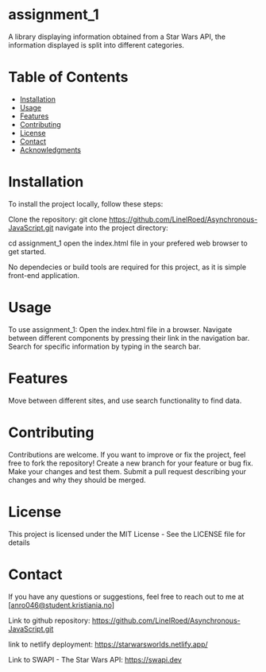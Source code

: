 # assignment_1
A library displaying information obtained from a Star Wars API, the information displayed is split into different categories.

# Table of Contents
- [Installation](#installation)
- [Usage](#usage)
- [Features](#features)
- [Contributing](#contributing)
- [License](#license)
- [Contact](#contact)
- [Acknowledgments](#acknowledgments)

# Installation
To install the project locally, follow these steps:

Clone the repository:
git clone https://github.com/LineIRoed/Asynchronous-JavaScript.git
navigate into the project directory:

cd assignment_1
open the index.html file in your prefered web browser to get started.

No dependecies or build tools are required for this project, as it is simple front-end application.

# Usage
To use assignment_1:
Open the index.html file in a browser.
Navigate between different components by pressing their link in the navigation bar.
Search for specific information by typing in the search bar.

# Features
Move between different sites, and use search functionality to find data.

# Contributing
Contributions are welcome. If you want to improve or fix the project, feel free to fork the repository!
Create a new branch for your feature or bug fix.
Make your changes and test them.
Submit a pull request describing your changes and why they should be merged.

# License
This project is licensed under the MIT License - See the LICENSE file for details

<!-- This project is not licensed -->

# Contact
If you have any questions or suggestions, feel free to reach out to me at [anro046@student.kristiania.no]


Link to github repository: https://github.com/LineIRoed/Asynchronous-JavaScript.git

link to netlify deployment: https://starwarsworlds.netlify.app/

Link to SWAPI - The Star Wars API: https://swapi.dev